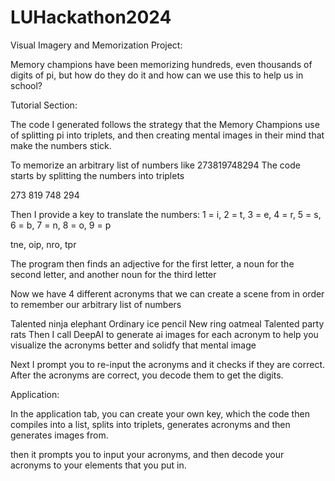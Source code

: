 # LUHackathon2024
Visual Imagery and Memorization Project:

Memory champions have been memorizing hundreds, even thousands of digits of pi, but how do they do it and how can we use this to help us in school?

Tutorial Section:

The code I generated follows the strategy that the Memory Champions use of splitting pi into triplets, and then creating mental images in their mind that make the numbers stick.

To memorize an arbitrary list of numbers like 273819748294 The code starts by splitting the numbers into triplets

273 819 748 294

Then I provide a key to translate the numbers: 1 = i, 2 = t, 3 = e, 4 = r, 5 = s, 6 = b, 7 = n, 8 = o, 9 = p

tne, oip, nro, tpr

The program then finds an adjective for the first letter, a noun for the second letter, and another noun for the third letter

Now we have 4 different acronyms that we can create a scene from in order to remember our arbitrary list of numbers

Talented ninja elephant
Ordinary ice pencil
New ring oatmeal
Talented party rats
Then I call DeepAI to generate ai images for each acronym to help you visualize the acronyms better and solidfy that mental image

Next I prompt you to re-input the acronyms and it checks if they are correct. After the acronyms are correct, you decode them to get the digits.

Application:

In the application tab, you can create your own key, which the code then compiles into a list, splits into triplets, generates acronyms and then generates images from.

then it prompts you to input your acronyms, and then decode your acronyms to your elements that you put in.
